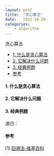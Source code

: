 ```yaml
---
layout: post
title:  "贪心算法"
date:   2021-10-20
categories: 
    - algorithm
---
```


<head>
    <script src="https://cdn.mathjax.org/mathjax/latest/MathJax.js?config=TeX-AMS-MML_HTMLorMML" type="text/javascript"></script>
    <script type="text/x-mathjax-config">
        MathJax.Hub.Config({
            tex2jax: {
            skipTags: ['script', 'noscript', 'style', 'textarea', 'pre'],
            inlineMath: [['$','$']]
            }
        });
    </script>
</head>

贪心算法

- [1. 什么是贪心算法](#1-什么是贪心算法)
- [2. 它解决什么问题](#2-它解决什么问题)
- [3. 经典例题](#3-经典例题)
- [参考](#参考)

#### 1. 什么是贪心算法

#### 2. 它解决什么问题

#### 3. 经典例题

递归：

#### 参考

<div id="refer-anchor-1"></div>

[1] [回溯法-维基百科](https://zh.wikipedia.org/wiki/%E5%9B%9E%E6%BA%AF%E6%B3%95)
